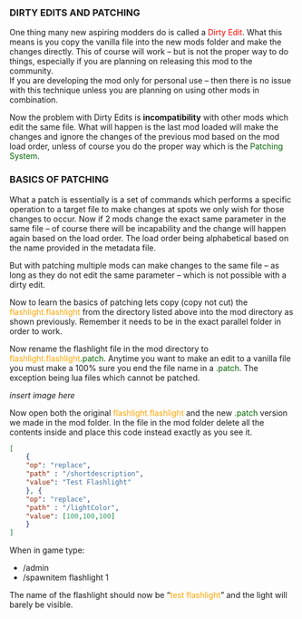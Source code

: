 ### DIRTY EDITS AND PATCHING
One thing many new aspiring modders do is called a <span style="color:red;">Dirty Edit</span>. What this means is you copy the vanilla file into the new mods folder and make the changes directly. This of course will work – but is not the proper way to do things, especially if you are planning on releasing this mod to the community.  
If you are developing the mod only for personal use – then there is no issue with this technique unless you are planning on using other mods in combination.  

Now the problem with Dirty Edits is **incompatibility** with other mods which edit the same file. What will happen is the last mod loaded will make the changes and ignore the changes of the previous mod based on the mod load order, unless of course you do the proper way which is the <span style="color:darkgreen;">Patching System</span>.

### BASICS OF PATCHING
What a patch is essentially is a set of commands which performs a specific operation to a target file to make changes at spots we only wish for those changes to occur. Now if 2 mods change the exact same parameter in the same file – of course there will be incapability and the change will happen again based on the load order. The load order being alphabetical based on the name provided in the metadata file.  

But with patching multiple mods can make changes to the same file – as long as they do not edit the
same parameter – which is not possible with a dirty edit.

Now to learn the basics of patching lets copy (copy not cut) the <span style="color:orange">flashlight.flashlight</span> from the directory listed above into the mod directory as shown previously. Remember it needs to be in the exact parallel folder in order to work.  

Now rename the flashlight file in the mod directory to <span style="color:orange">flashlight.flashlight</span><span style="color:darkgreen">.patch</span>. Anytime you want to make an edit to a vanilla file you must make a 100% sure you end the file name in a <span style="color:darkgreen">.patch</span>. The
exception being lua files which cannot be patched.  

*insert image here*

Now open both the original <span style="color:orange">flashlight.flashlight</span> and the new <span style="color:darkgreen">.patch</span> version we made in the mod folder. In the file in the mod folder
delete all the contents inside and place this code instead exactly as you see it.  

```json
[
    {
    "op": "replace",
    "path" : "/shortdescription",
    "value": "Test Flashlight"
    }, {
    "op": "replace",
    "path" : "/lightColor",
    "value": [100,100,100]
    }
]
```


When in game type:
- /admin
- /spawnitem flashlight 1  

The name of the flashlight should now be “<span style="color:orange">test flashlight</span>” and the light will barely be visible.
